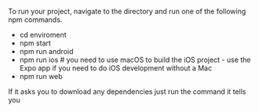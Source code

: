 To run your project, navigate to the directory and run one of the following npm commands.

- cd enviroment
- npm start
- npm run android
- npm run ios # you need to use macOS to build the iOS project - use the Expo app if you need to do iOS development without a Mac
- npm run web

If it asks you to download any dependencies just run the command it tells you
